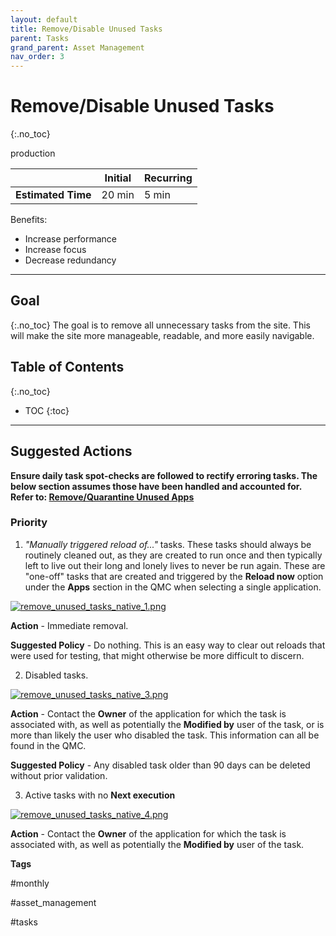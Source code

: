 ```yaml
---
layout: default
title: Remove/Disable Unused Tasks
parent: Tasks
grand_parent: Asset Management
nav_order: 3
---
```


# Remove/Disable Unused Tasks
{:.no_toc}

<span class="label prod">production</span>

|                                  		                      | Initial    | Recurring   |
|-----------------------------------------------------------|------------|-------------|
| <i class="far fa-clock fa-sm"></i> **Estimated Time**     | 20 min     | 5 min       |

Benefits:

  - Increase performance
  - Increase focus
  - Decrease redundancy
  
-------------------------

## Goal
{:.no_toc}
The goal is to remove all unnecessary tasks from the site. This will make the site more manageable, readable, and more easily navigable.

## Table of Contents
{:.no_toc}

* TOC
{:toc}

-------------------------

## Suggested Actions

**Ensure daily task spot-checks are followed to rectify erroring tasks. The below section assumes those have been handled and accounted for. Refer to: [Remove/Quarantine Unused Apps](..\..\system_spot_check\tasks.md)** 

### Priority

  1. _"Manually triggered reload of..."_ tasks. These tasks should always be routinely cleaned out, as they are created to run once and then typically left to live out their long and lonely lives to never be run again. These are "one-off" tasks that are created and triggered by the **Reload now** option under the **Apps** section in the QMC when selecting a single application.
  
  [![remove_unused_tasks_native_1.png](images/remove_unused_tasks_native_1.png)](https://raw.githubusercontent.com/qs-admin-guide/qs-admin-playbook/master/docs/asset_management/apps/images/remove_unused_tasks_native_1.png)
  
  **Action**
    - Immediate removal.
    
  **Suggested Policy**
    - Do nothing. This is an easy way to clear out reloads that were used for testing, that might otherwise be more difficult to discern.
  
  2. Disabled tasks.
  
  [![remove_unused_tasks_native_3.png](images/remove_unused_tasks_native_3.png)](https://raw.githubusercontent.com/qs-admin-guide/qs-admin-playbook/master/docs/asset_management/apps/images/remove_unused_tasks_native_3.png)
  
  **Action**
    - Contact the **Owner** of the application for which the task is associated with, as well as potentially the **Modified by** user of the task, or is more than likely the user who disabled the task. This information can all be found in the QMC.
    
  **Suggested Policy**
    - Any disabled task older than 90 days can be deleted without prior validation.

  3. Active tasks with no **Next execution**
  
  [![remove_unused_tasks_native_4.png](images/remove_unused_tasks_native_4.png)](https://raw.githubusercontent.com/qs-admin-guide/qs-admin-playbook/master/docs/asset_management/apps/images/remove_unused_tasks_native_4.png)
  
  **Action**
    - Contact the **Owner** of the application for which the task is associated with, as well as potentially the **Modified by** user of the task.

**Tags**

#monthly

#asset_management

#tasks

&nbsp;
